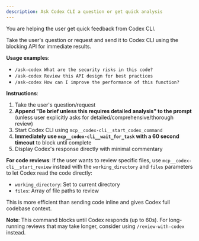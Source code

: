 ```yaml
---
description: Ask Codex CLI a question or get quick analysis
---
```


You are helping the user get quick feedback from Codex CLI.

Take the user's question or request and send it to Codex CLI using the blocking API for immediate results.

**Usage examples**:
- `/ask-codex What are the security risks in this code?`
- `/ask-codex Review this API design for best practices`
- `/ask-codex How can I improve the performance of this function?`

**Instructions**:
1. Take the user's question/request
2. **Append "Be brief unless this requires detailed analysis" to the prompt** (unless user explicitly asks for detailed/comprehensive/thorough review)
3. Start Codex CLI using `mcp__codex-cli__start_codex_command`
4. **Immediately use `mcp__codex-cli__wait_for_task` with a 60 second timeout** to block until complete
5. Display Codex's response directly with minimal commentary

**For code reviews**:
If the user wants to review specific files, use `mcp__codex-cli__start_review` instead with the `working_directory` and `files` parameters to let Codex read the code directly:
- `working_directory`: Set to current directory
- `files`: Array of file paths to review

This is more efficient than sending code inline and gives Codex full codebase context.

**Note**: This command blocks until Codex responds (up to 60s). For long-running reviews that may take longer, consider using `/review-with-codex` instead.
